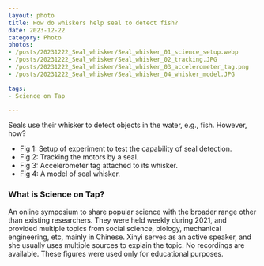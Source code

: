 ```yaml
---
layout: photo
title: How do whiskers help seal to detect fish?
date: 2023-12-22
category: Photo
photos:
- /posts/20231222_Seal_whisker/Seal_whisker_01_science_setup.webp
- /posts/20231222_Seal_whisker/Seal_whisker_02_tracking.JPG
- /posts/20231222_Seal_whisker/Seal_whisker_03_accelerometer_tag.png
- /posts/20231222_Seal_whisker/Seal_whisker_04_whisker_model.JPG

tags:
- Science on Tap

---
```


Seals use their whisker to detect objects in the water, e.g., fish. 
However, how?

- Fig 1: Setup of experiment to test the capability of seal detection. 
- Fig 2: Tracking the motors by a seal. 
- Fig 3: Accelerometer tag attached to its whisker. 
- Fig 4: A model of seal whisker. 

### What is Science on Tap? 

An online symposium to share popular science with the broader range other than existing researchers. 
They were held weekly during 2021, and provided multiple topics from social science, biology, mechanical engineering, etc, mainly in Chinese. 
Xinyi serves as an active speaker, and she usually uses multiple sources to explain the topic. 
No recordings are available. 
These figures were used only for educational purposes. 